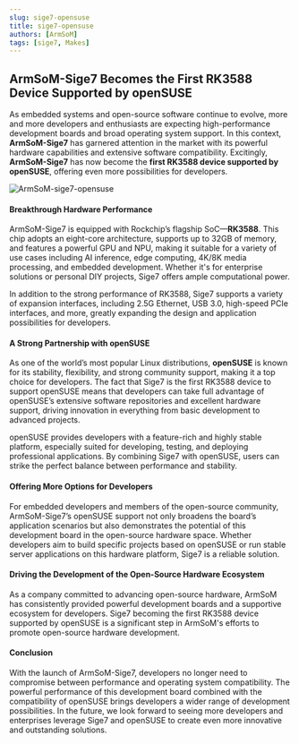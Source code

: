 ```yaml
---
slug: sige7-opensuse
title: sige7-opensuse
authors: [ArmSoM]
tags: [sige7, Makes]
---
```


## ArmSoM-Sige7 Becomes the First RK3588 Device Supported by openSUSE

As embedded systems and open-source software continue to evolve, more and more developers and enthusiasts are expecting high-performance development boards and broad operating system support. In this context, **ArmSoM-Sige7** has garnered attention in the market with its powerful hardware capabilities and extensive software compatibility. Excitingly, **ArmSoM-Sige7** has now become the **first RK3588 device supported by openSUSE**, offering even more possibilities for developers.

![ArmSoM-sige7-opensuse](/img/blog/sige7/sige7-opensuse.jpg)

#### **Breakthrough Hardware Performance**
ArmSoM-Sige7 is equipped with Rockchip’s flagship SoC—**RK3588**. This chip adopts an eight-core architecture, supports up to 32GB of memory, and features a powerful GPU and NPU, making it suitable for a variety of use cases including AI inference, edge computing, 4K/8K media processing, and embedded development. Whether it's for enterprise solutions or personal DIY projects, Sige7 offers ample computational power.

In addition to the strong performance of RK3588, Sige7 supports a variety of expansion interfaces, including 2.5G Ethernet, USB 3.0, high-speed PCIe interfaces, and more, greatly expanding the design and application possibilities for developers.

#### **A Strong Partnership with openSUSE**
As one of the world’s most popular Linux distributions, **openSUSE** is known for its stability, flexibility, and strong community support, making it a top choice for developers. The fact that Sige7 is the first RK3588 device to support openSUSE means that developers can take full advantage of openSUSE’s extensive software repositories and excellent hardware support, driving innovation in everything from basic development to advanced projects.

openSUSE provides developers with a feature-rich and highly stable platform, especially suited for developing, testing, and deploying professional applications. By combining Sige7 with openSUSE, users can strike the perfect balance between performance and stability.

#### **Offering More Options for Developers**
For embedded developers and members of the open-source community, ArmSoM-Sige7’s openSUSE support not only broadens the board’s application scenarios but also demonstrates the potential of this development board in the open-source hardware space. Whether developers aim to build specific projects based on openSUSE or run stable server applications on this hardware platform, Sige7 is a reliable solution.

#### **Driving the Development of the Open-Source Hardware Ecosystem**
As a company committed to advancing open-source hardware, ArmSoM has consistently provided powerful development boards and a supportive ecosystem for developers. Sige7 becoming the first RK3588 device supported by openSUSE is a significant step in ArmSoM's efforts to promote open-source hardware development.

#### **Conclusion**
With the launch of ArmSoM-Sige7, developers no longer need to compromise between performance and operating system compatibility. The powerful performance of this development board combined with the compatibility of openSUSE brings developers a wider range of development possibilities. In the future, we look forward to seeing more developers and enterprises leverage Sige7 and openSUSE to create even more innovative and outstanding solutions. 

